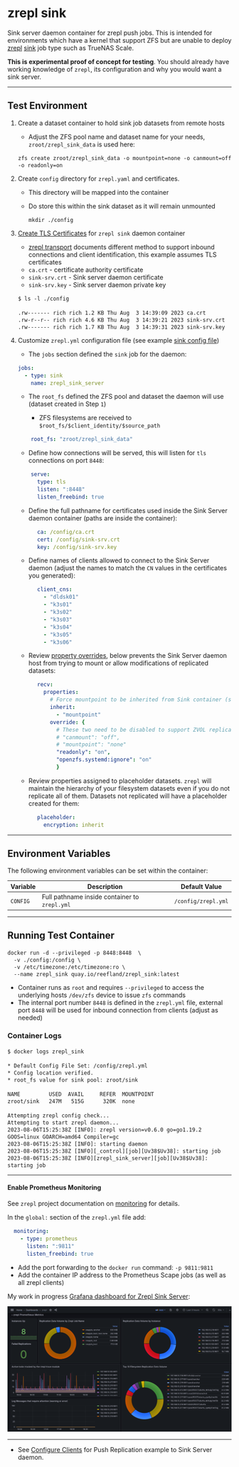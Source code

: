 # zrepl sink

Sink server daemon container for zrepl push jobs. This is intended for environments which have a kernel that support ZFS but are unable to deploy [zrepl](https://zrepl.github.io/index.html) [sink](https://zrepl.github.io/v0.2.1/configuration/jobs.html#job-type-sink) job type such as TrueNAS Scale.

**This is experimental proof of concept for testing**.  You should already have working knowledge of `zrepl`, its configuration and why you would want a sink server.

---

## Test Environment

1. Create a dataset container to hold sink job datasets from remote hosts

    * Adjust the ZFS pool name and dataset name for your needs, `zroot/zrepl_sink_data` is used here:

    ```shell
    zfs create zroot/zrepl_sink_data -o mountpoint=none -o canmount=off -o readonly=on
    ```

2. Create `config` directory for `zrepl.yaml` and certificates.

    * This directory will be mapped into the container
    * Do store this within the sink dataset as it will remain unmounted

        ```shell
        mkdir ./config
        ```

3. [Create TLS Certificates](./docs/ca_using_easyrsa.md) for `zrepl sink` daemon container
    * [zrepl transport](https://zrepl.github.io/configuration/transports.html#transport) documents different method to support inbound connections and client identification, this example assumes TLS certificates
    * `ca.crt` - certificate authority certificate
    * `sink-srv.crt` - Sink server daemon certificate
    * `sink-srv.key` - Sink server daemon private key

    ```shell
    $ ls -l ./config

    .rw------- rich rich 1.2 KB Thu Aug  3 14:39:09 2023 ca.crt
    .rw-r--r-- rich rich 4.6 KB Thu Aug  3 14:39:21 2023 sink-srv.crt
    .rw------- rich rich 1.7 KB Thu Aug  3 14:39:31 2023 sink-srv.key
    ```

4. Customize `zrepl.yml` configuration file (see example [sink config file](./examples/zrepl_sink.yml))
    * The `jobs` section defined the `sink` job for the daemon:

    ```yaml
    jobs:
      - type: sink
        name: zrepl_sink_server
    ```

    * The `root_fs` defined the ZFS pool and dataset the daemon will use (dataset created in Step `1`)

      * ZFS filesystems are received to `$root_fs/$client_identity/$source_path`

    ```yaml
        root_fs: "zroot/zrepl_sink_data"
    ```

    * Define how connections will be served, this will listen for `tls` connections on port `8448`:

    ```yaml
        serve:
          type: tls
          listen: ":8448"
          listen_freebind: true
    ```

    * Define the full pathname for certificates used inside the Sink Server daemon container (paths are inside the container):

    ```yaml
          ca: /config/ca.crt
          cert: /config/sink-srv.crt
          key: /config/sink-srv.key
    ```

    * Define names of clients allowed to connect to the Sink Server daemon (adjust the names to match the `CN` values in the certificates you generated):

    ```yaml
          client_cns:
            - "dldsk01"
            - "k3s01"
            - "k3s02"
            - "k3s03"
            - "k3s04"
            - "k3s05"
            - "k3s06"
    ```

    * Review [property overrides](https://zrepl.github.io/configuration/sendrecvoptions.html#a-note-on-property-replication), below prevents the Sink Server daemon host from trying to mount or allow modifications of replicated datasets:

    ```yaml
          recv:
            properties:
              # Force mountpoint to be inherited from Sink container (set to none)
              inherit:
                - "mountpoint"
              override: {
                # These two need to be disabled to support ZVOL replication
                # "canmount": "off",
                # "mountpoint": "none"
                "readonly": "on",
                "openzfs.systemd:ignore": "on"
                }
    ```

    * Review properties assigned to placeholder datasets.  `zrepl` will maintain the hierarchy of your filesystem datasets even if you do not replicate all of them. Datasets not replicated will have a placeholder created for them:

    ```yaml
          placeholder:
            encryption: inherit
    ```

---

## Environment Variables

The following environment variables can be set within the container:

| Variable  | Description | Default Value |
|---        |---          |---            |
| `CONFIG`  | Full pathname inside container to `zrepl.yml` | `/config/zrepl.yml` |

---

## Running Test Container

```shell
docker run -d --privileged -p 8448:8448  \
  -v ./config:/config \
  -v /etc/timezone:/etc/timezone:ro \
  --name zrepl_sink quay.io/reefland/zrepl_sink:latest
```

* Container runs as `root` and requires `--privileged` to access the underlying hosts `/dev/zfs` device to issue `zfs` commands
* The internal port number `8448` is defined in the `zrepl.yml` file, external port `8448` will be used for inbound connection from clients (adjust as needed)

### Container Logs

```shell
$ docker logs zrepl_sink

* Default Config File Set: /config/zrepl.yml
* Config location verified.
* root_fs value for sink pool: zroot/sink

NAME         USED  AVAIL     REFER  MOUNTPOINT
zroot/sink   247M   515G      320K  none

Attempting zrepl config check...
Attempting to start zrepl daemon...
2023-08-06T15:25:38Z [INFO]: zrepl version=v0.6.0 go=go1.19.2 GOOS=linux GOARCH=amd64 Compiler=gc
2023-08-06T15:25:38Z [INFO]: starting daemon
2023-08-06T15:25:38Z [INFO][_control][job][Uv38$Uv38]: starting job
2023-08-06T15:25:38Z [INFO][zrepl_sink_server][job][Uv38$Uv38]: starting job
```

---

#### Enable Prometheus Monitoring

See `zrepl` project documentation on [monitoring](https://zrepl.github.io/configuration/monitoring.html) for details.

In the `global:` section of the `zrepl.yml` file add:

```yaml
  monitoring:
    - type: prometheus
      listen: ":9811"
      listen_freebind: true
```

* Add the port forwarding to the `docker run` command: `-p 9811:9811`
* Add the container IP address to the Prometheus Scape jobs (as well as all zrepl clients)

My work in progress [Grafana dashboard for Zrepl Sink Server](./examples/grafana_dashboard.json):

![Grafana Dashboard for Zrepl Sink Server](./docs/zrepl_sink_server_dashboard.png)

---

* See [Configure Clients](./docs/client_manual_push.md) for Push Replication example to Sink Server daemon.
